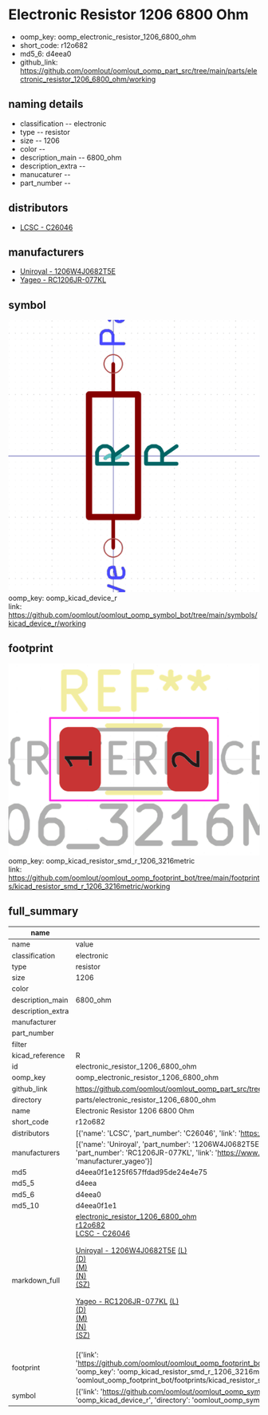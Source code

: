 # Electronic Resistor 1206 6800 Ohm

  
* oomp_key: oomp_electronic_resistor_1206_6800_ohm 
* short_code: r12o682
* md5_6: d4eea0  
* github_link: https://github.com/oomlout/oomlout_oomp_part_src/tree/main/parts/electronic_resistor_1206_6800_ohm/working  
## naming details
* classification -- electronic
* type -- resistor
* size -- 1206
* color -- 
* description_main -- 6800_ohm
* description_extra -- 
* manucaturer -- 
* part_number -- 

## distributors
* [LCSC - C26046](https://lcsc.com/product-detail/C26046.html)  

## manufacturers
* [Uniroyal - 1206W4J0682T5E]()  
* [Yageo - RC1206JR-077KL](https://www.yageo.com/en/Chart/Download/pdf/RC1206JR-077KL)  

## symbol

![](symbol/0/working/working_600.png)  
oomp_key: oomp_kicad_device_r  
link: https://github.com/oomlout/oomlout_oomp_symbol_bot/tree/main/symbols/kicad_device_r/working  

## footprint

![](footprint/0/working/working_600.png)  
oomp_key: oomp_kicad_resistor_smd_r_1206_3216metric  
link: https://github.com/oomlout/oomlout_oomp_footprint_bot/tree/main/footprints/kicad_resistor_smd_r_1206_3216metric/working  

## full_summary
| name | value | 
| --- | --- | 
| name | value | 
| classification | electronic | 
| type | resistor | 
| size | 1206 | 
| color |  | 
| description_main | 6800_ohm | 
| description_extra |  | 
| manufacturer |  | 
| part_number |  | 
| filter |  | 
| kicad_reference | R | 
| id | electronic_resistor_1206_6800_ohm | 
| oomp_key | oomp_electronic_resistor_1206_6800_ohm | 
| github_link | https://github.com/oomlout/oomlout_oomp_part_src/tree/main/parts/electronic_resistor_1206_6800_ohm/working | 
| directory | parts/electronic_resistor_1206_6800_ohm | 
| name | Electronic Resistor 1206 6800 Ohm | 
| short_code | r12o682 | 
| distributors | [{'name': 'LCSC', 'part_number': 'C26046', 'link': 'https://lcsc.com/product-detail/C26046.html', 'id': 'distributor_lcsc'}] | 
| manufacturers | [{'name': 'Uniroyal', 'part_number': '1206W4J0682T5E', 'link': '', 'id': 'manufacturer_uniroyal'}, {'name': 'Yageo', 'part_number': 'RC1206JR-077KL', 'link': 'https://www.yageo.com/en/Chart/Download/pdf/RC1206JR-077KL', 'id': 'manufacturer_yageo'}] | 
| md5 | d4eea0f1e125f657ffdad95de24e4e75 | 
| md5_5 | d4eea | 
| md5_6 | d4eea0 | 
| md5_10 | d4eea0f1e1 | 
| markdown_full | [electronic_resistor_1206_6800_ohm](https://github.com/oomlout/oomlout_oomp_part_src/tree/main/parts/electronic_resistor_1206_6800_ohm/working)<br>[r12o682](https://github.com/oomlout/oomlout_oomp_part_src/tree/main/parts/electronic_resistor_1206_6800_ohm/working)<br>[LCSC - C26046<br>](https://lcsc.com/product-detail/C26046.html)<br>[Uniroyal - 1206W4J0682T5E]() [(L)<br>](https://www.lcsc.com/search?q=1206W4J0682T5E)[(D)<br>](https://www.digikey.com/en/products?,keywords=1206W4J0682T5E)[(M)<br>](https://www.mouser.com/Search/Refine?Keyword=1206W4J0682T5E)[(N)<br>](https://www.newark.com/search?st=1206W4J0682T5E)[(SZ)<br>](https://so.szlcsc.com/global.html?k=1206W4J0682T5E)<br>[Yageo - RC1206JR-077KL](https://www.yageo.com/en/Chart/Download/pdf/RC1206JR-077KL) [(L)<br>](https://www.lcsc.com/search?q=RC1206JR-077KL)[(D)<br>](https://www.digikey.com/en/products?,keywords=RC1206JR-077KL)[(M)<br>](https://www.mouser.com/Search/Refine?Keyword=RC1206JR-077KL)[(N)<br>](https://www.newark.com/search?st=RC1206JR-077KL)[(SZ)<br>](https://so.szlcsc.com/global.html?k=RC1206JR-077KL)<br> | 
| footprint | [{'link': 'https://github.com/oomlout/oomlout_oomp_footprint_bot/tree/main/foootprntss/kicad_resistor_smd_r_1206_3216metric', 'oomp_key': 'oomp_kicad_resistor_smd_r_1206_3216metric', 'directory': 'oomlout_oomp_footprint_bot/footprints/kicad_resistor_smd_r_1206_3216metric//working/working.kicad_mod'}] | 
| symbol | [{'link': 'https://github.com/oomlout/oomlout_oomp_symbol_bot/tree/main/symbols/kicad_device_r', 'oomp_key': 'oomp_kicad_device_r', 'directory': 'oomlout_oomp_symbol_bot/symbols/kicad_device_r//working/working.kicad_sym'}] | 
